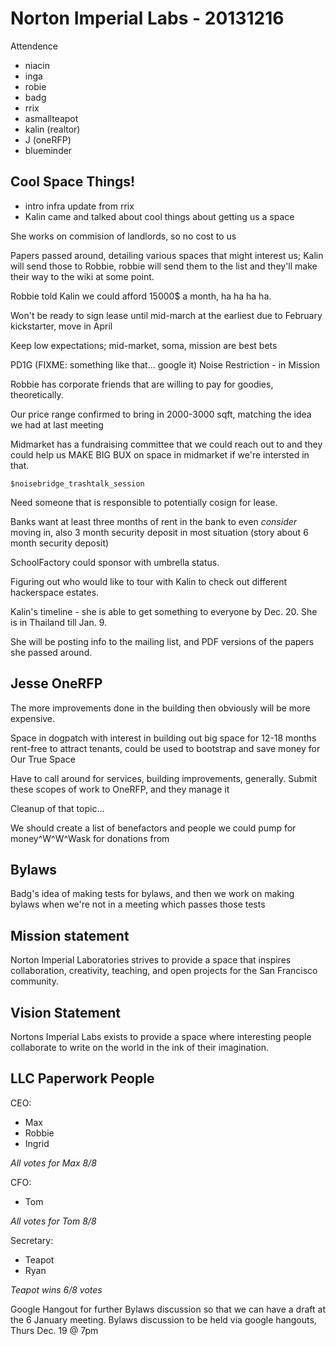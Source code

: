 Norton Imperial Labs - 20131216
===============================

Attendence
* niacin
* inga
* robie 
* badg
* rrix
* asmallteapot
* kalin (realtor)
* J (oneRFP)
* blueminder

Cool Space Things!
-------

* intro infra update from rrix
* Kalin came and talked about cool things about getting us a space

She works on commision of landlords, so no cost to us

Papers passed around, detailing various spaces that might interest us; Kalin
will send those to Robbie, robbie will send them to the list and they'll make
their way to the wiki at some point.

Robbie told Kalin we could afford 15000$ a month, ha ha ha ha.

Won't be ready to sign lease until mid-march at the earliest due to February
kickstarter, move in April

Keep low expectations; mid-market, soma, mission are best bets

PD1G (FIXME: something like that... google it) Noise Restriction - in Mission

Robbie has corporate friends that are willing to pay for goodies,
theoretically.

Our price range confirmed to bring in 2000-3000 sqft, matching the idea we had
at last meeting

Midmarket has a fundraising committee that we could reach out to and they
could help us MAKE BIG BUX on space in midmarket if we're intersted in that.

``$noisebridge_trashtalk_session``

Need someone that is responsible to potentially cosign for lease. 

Banks want at least three months of rent in the bank to even *consider* moving
in, also 3 month security deposit in most situation (story about 6 month
security deposit)

SchoolFactory could sponsor with umbrella status. 

Figuring out who would like to tour with Kalin to check out different
hackerspace estates.

Kalin's timeline - she is able to get something to everyone by Dec. 20. She is
in Thailand till Jan. 9. 

She will be posting info to the mailing list, and PDF versions of the papers
she passed around.

Jesse OneRFP
------------

The more improvements done in the building then obviously will be more
expensive. 

<aside> Space in dogpatch with interest in building out big space for 12-18
months rent-free to attract tenants, could be used to bootstrap and save money
for Our True Space </aside>

Have to call around for services, building improvements, generally. Submit
these scopes of work to OneRFP, and they manage it

Cleanup of that topic... 

We should create a list of benefactors and people we could pump for
money^W^W^Wask for donations from

Bylaws
------

Badg's idea of making tests for bylaws, and then we work on making bylaws when
we're not in a meeting which passes those tests

Mission statement
-----------------

Norton Imperial Laboratories strives to provide a space that inspires
collaboration, creativity, teaching, and open projects for the San Francisco
community.

Vision Statement
----------------

Nortons Imperial Labs exists to provide a space where interesting
people collaborate to write on the world in the ink of their
imagination.

LLC Paperwork People
--------------------

CEO:
* Max
* Robbie
* Ingrid

*All votes for Max 8/8*

CFO:
* Tom

*All votes for Tom 8/8*

Secretary: 
* Teapot
* Ryan 

*Teapot wins 6/8 votes*

Google Hangout for further Bylaws discussion so that we can have a draft at
the 6 January meeting. Bylaws discussion to be held via google hangouts, Thurs
Dec. 19 @ 7pm 
